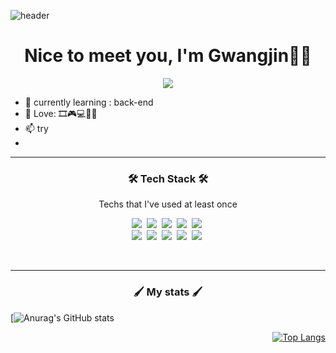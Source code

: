 ![header](https://capsule-render.vercel.app/api?type=waving&color=fab005&height=300&section=header&text=WELCOME!!&fontSize=90&animation=fadeIn&fontAlignY=38)

<h1 align=center>	
 Nice to meet you, I'm Gwangjin🙋‍♂️
</h1>

<div align=center>	
<a href="https://velog.io/@rhrhkdwls24"><img src="https://img.shields.io/badge/Velog-3DDC84?style=flat-square&logo=Blogger&logoColor=white"/></a>
</div>

- 🌱 currently learning : back-end
- 💞️ Love: 🎞🎮💻🙋‍♂️
- 📫 try
- 
------

<h3 align="center">🛠 Tech Stack 🛠</h3>

<p align="center"> Techs that I've used at least once </p>

<p align="center">
  <img src="https://img.shields.io/badge/Python-3766AB?style=flat-square&logo=Python&logoColor=white"/></a>&nbsp 
  <img src="https://img.shields.io/badge/Java-007396?style=flat-square&logo=Java&logoColor=white"/></a>&nbsp 
  <img src="https://img.shields.io/badge/C++-00599C?style=flat-square&logo=C%2B%2B&logoColor=white"/></a>&nbsp  
  <img src="https://img.shields.io/badge/Javascript-F7DF1E?style=flat-square&logo=javascript&logoColor=black"/></a>&nbsp 
  <img src="https://img.shields.io/badge/css3-1572B6?style=flat-square&logo=css3&logoColor=white"/></a>&nbsp 
  <br>
  <img src="https://img.shields.io/badge/Spring-6DB33F?style=flat-square&logo=Spring&logoColor=white"/></a>&nbsp 
  <img src="https://img.shields.io/badge/Mysql-E6B91E?style=flat-square&logo=MySql&logoColor=black"/></a>&nbsp 
  <img src="https://img.shields.io/badge/aws-333664?style=flat-square&logo=amazon-aws&logoColor=white"/></a>&nbsp 
  <img src="https://img.shields.io/badge/MongoDB-47A248?style=flat-square&logo=mongodb&logoColor=white"/></a>&nbsp 
  <img src="https://img.shields.io/badge/HTML5-E34F26?style=flat-square&logo=html5&logoColor=white"/></a>&nbsp
</p>

<br>


----------
<h3 align="center">🖌 My stats 🖌</h3>

<div align="left">
 
[![Anurag's GitHub stats](https://github-readme-stats.vercel.app/api?username=jin2424&show_icons=true&theme=great-gatsby)
 
</div>

<div align="right">
 
[![Top Langs](https://github-readme-stats.vercel.app/api/top-langs/?username=jin2424&layout=compact)](https://github.com/jin2424/github-readme-stats)
 
</div>

